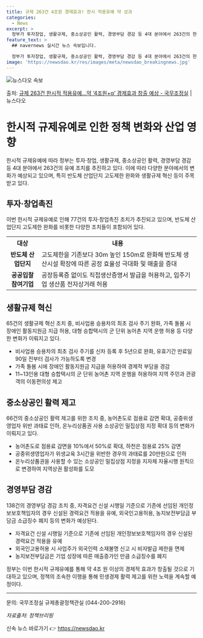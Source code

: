 ```yaml
---
title: 규제 263건 4조원 경제효과! 한시 적용유예 약 성과
categories:
  - News
excerpt: >
  정부가 투자창업, 생활규제, 중소상공인 활력, 경영부담 경감 등 4대 분야에서 263건의 한시적 규제유예를 …
feature_text: >
  ## navernews 실시간 뉴스 속보입니다.

  정부가 투자창업, 생활규제, 중소상공인 활력, 경영부담 경감 등 4대 분야에서 263건의 한시적 규제유예를 …
image: 'https://newsdao.kr/res/images/meta/newsdao_breakingnews.jpg'
---
```


![뉴스다오 속보](https://newsdao.kr/res/images/meta/newsdao_breakingnews.jpg)

<p>출처: <a href="https://newsdao.kr/3441" rel="dofollow">규제 263건 한시적 적용유예…약 ‘4조원+α’ 경제효과 창출 예상 - 국무조정실</a> | 뉴스다오</p>

<h1>한시적 규제유예로 인한 정책 변화와 산업 영향</h1>

<p data-ke-size="size16">한시적 규제유예에 따라 정부는 투자·창업, 생활규제, 중소상공인 활력, 경영부담 경감 등 4대 분야에서 263건의 유예 조치를 추진하고 있다. 이에 따라 다양한 분야에서의 변화가 예상되고 있으며, 특히 반도체 산업단지 고도제한 완화와 생활규제 혁신 등이 주목받고 있다.</p>

<h2 data-ke-size="size26">투자·창업촉진</h2>

<p data-ke-size="size16">이번 한시적 규제유예로 인해 77건의 투자·창업촉진 조치가 추진되고 있으며, 반도체 산업단지 고도제한 완화를 비롯한 다양한 조치들이 포함되어 있다.</p>

<table>
	<tr>
		<th>대상</th>
		<th>내용</th>
	</tr>
	<tr>
		<td style="text-align: center; height: 17px;"><b>반도체 산업단지</b></td>
		<td>고도제한을 기존보다 30m 높인 150m로 완화해 반도체 생산시설 확장에 따른 공정 효율성 극대화 및 매출을 증대</td>
	</tr>
	<tr>
		<td style="text-align: center; height: 17px;"><b>공공입찰 참여기업</b></td>
		<td>공장등록증 없이도 직접생산증명서 발급을 허용하고, 입주기업 생산품 전자상거래 허용</td>
	</tr>
</table>

<h2 data-ke-size="size26">생활규제 혁신</h2>

<p data-ke-size="size16">65건의 생활규제 혁신 조치 중, 비사업용 승용차의 최초 검사 주기 완화, 가족 돌봄 시 장애인 활동지원금 지급 허용, 대형 승합택시의 군 단위 농어촌 지역 운행 허용 등 다양한 변화가 이뤄지고 있다.</p>

<ul>
	<li>비사업용 승용차의 최초 검사 주기를 신차 등록 후 5년으로 완화, 유효기간 만료일 90일 전부터 검사가 가능하도록 변경</li>
	<li>가족 돌봄 시에 장애인 활동지원금 지급을 허용하여 경제적 부담을 경감</li>
	<li>11~13인용 대형 승합택시의 군 단위 농어촌 지역 운행을 허용하여 지역 주민과 관광객의 이동편의성 제고</li>
</ul>

<h2 data-ke-size="size26">중소상공인 활력 제고</h2>

<p data-ke-size="size16">66건의 중소상공인 활력 제고를 위한 조치 중, 농어촌도로 점용료 감면 확대, 공중위생영업자 위반 과태료 인하, 온누리상품권 사용 소상공인 밀집상점 지정 확대 등의 변화가 이뤄지고 있다.</p>

<ul>
	<li>농어촌도로 점용료 감면을 10%에서 50%로 확대, 하천은 점용료 25% 감면</li>
	<li>공중위생영업자가 위생교육 3시간을 위반한 경우의 과태료를 20만원으로 인하</li>
	<li>온누리상품권을 사용할 수 있는 소상공인 밀집상점 지정을 지자체 자율시행 원칙으로 변경하여 지역상권 활성화를 도모</li>
</ul>

<h2 data-ke-size="size26">경영부담 경감</h2>

<p data-ke-size="size16">138건의 경영부담 경감 조치 중, 자격요건 신설 시행일 기준으로 기존에 선임된 개인정보보호책임자의 경우 신설된 경력요건 적용을 유예, 외국인고용허용, 농지보전부담금 부담금 소급징수 폐지 등의 변화가 예상된다.</p>

<ul>
	<li>자격요건 신설 시행일 기준으로 기존에 선임된 개인정보보호책임자의 경우 신설된 경력요건 적용을 유예</li>
	<li>외국인고용허용 시 사업주가 외국인력 소재불명 신고 시 비자발급 제한을 면제</li>
	<li>농지보전부담금은 기업 성장에 따른 매출증가인 만큼 소급징수를 폐지</li>
</ul>

<p data-ke-size="size16">정부는 이번 한시적 규제유예를 통해 약 4조 원 이상의 경제적 효과가 창출될 것으로 기대하고 있으며, 정책의 조속한 이행을 통해 민생경제 활력 제고를 위한 노력을 계속할 예정이다.</p>

<hr>

<p data-ke-size="size16">문의: 국무조정실 규제총괄정책관실 (044-200-2916)</p>
<p data-ke-size="size16"><i>자료출처: 정책브리핑 </i></p> 

신속 뉴스 바로가기 👉 <a href="https://newsdao.kr" rel="dofollow">https://newsdao.kr</a>


